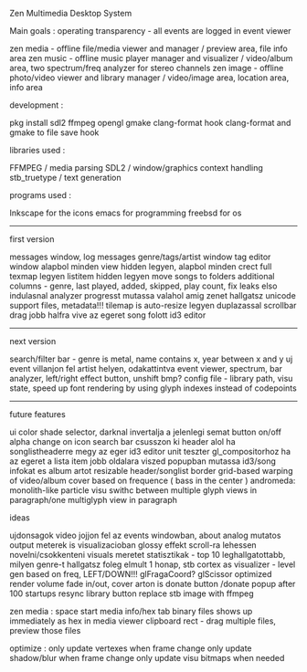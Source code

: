 Zen Multimedia Desktop System

Main goals : operating transparency - all events are logged in event viewer

zen media - offline file/media viewer and manager / preview area, file info area
zen music - offline music player manager and visualizer / video/album area, two spectrum/freq analyzer for stereo channels
zen image - offline photo/video viewer and library manager / video/image area, location area, info area

development :

pkg install sdl2 ffmpeg opengl gmake clang-format
hook clang-format and gmake to file save hook

libraries used :

FFMPEG / media parsing
SDL2 / window/graphics context handling
stb_truetype / text generation

programs used :

Inkscape for the icons
emacs for programming
freebsd for os

---

first version

messages window, log messages
genre/tags/artist window
tag editor window
alapbol minden view hidden legyen, alapbol minden crect full texmap legyen
listitem hidden legyen 
move songs to folders
additional columns - genre, last played, added, skipped, play count,
fix leaks
elso indulasnal analyzer progresst mutassa valahol amig zenet hallgatsz
unicode support files, metadata!!!
tilemap is auto-resize legyen duplazassal
scrollbar drag
jobb halfra vive az egeret song folott id3 editor

---

next version

search/filter bar - genre is metal, name contains x, year between x and y
uj event villanjon fel artist helyen, odakattintva event viewer, 
spectrum, bar analyzer, left/right effect button, unshift bmp?
config file - library path, visu state,
speed up font rendering by using glyph indexes instead of codepoints

---

future features

ui color shade selector, darknal invertalja a jelenlegi semat
button on/off alpha change on icon
search bar csusszon ki header alol ha songlistheaderre megy az eger
id3 editor
unit teszter gl_compositorhoz
ha az egeret a lista item jobb oldalara viszed popupban mutassa id3/song infokat es album artot
resizable header/songlist border
grid-based warping of video/album cover based on frequence ( bass in the center )
andromeda:  monolith-like particle visu
swithc between multiple glyph views in paragraph/one multiglyph view in paragraph  

ideas

ujdonsagok video jojjon fel az events windowban, about
analog mutatos output meterek is visualizacioban
glossy effekt
scroll-ra lehessen novelni/csokkenteni visuals meretet
statisztikak - top 10 leghallgatottabb, milyen genre-t hallgatsz foleg elmult 1 honap, stb
cortex as visualizer - level gen based on freq, LEFT/DOWN!!!
glFragaCoord? glScissor optimized render
volume fade in/out, cover arton is
donate button /donate popup after 100 startups
resync library button
replace stb image with ffmpeg

zen media :
space start media
info/hex tab
binary files shows up immediately as hex in media viewer
clipboard rect - drag multiple files, preview those files

optimize :
only update vertexes when frame change
only update shadow/blur when frame change
only update visu bitmaps when needed